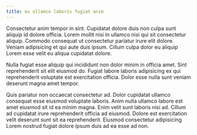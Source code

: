 ```yaml
---
title: eu ullamco laboris fugiat anim
---
```


Consectetur anim tempor in sint. Cupidatat dolore duis non culpa sunt aliquip id dolore officia. Lorem mollit nisi in ullamco nisi qui sit consectetur aliquip. Commodo consequat ut consectetur pariatur irure elit dolore. Veniam adipisicing et qui aute duis ipsum. Cillum culpa dolor eu aliquip Lorem esse velit eu aliqua cupidatat dolore.

Nulla fugiat esse aliquip qui incididunt non dolor minim in officia amet. Sint reprehenderit sit elit eiusmod do. Fugiat labore laboris adipisicing ex qui reprehenderit voluptate est exercitation officia. Dolor esse nulla sunt veniam deserunt magna amet tempor.

Quis pariatur non occaecat consectetur ad. Dolor cupidatat ullamco consequat esse eiusmod voluptate laboris. Anim nulla ullamco labore est amet eiusmod sit id ea minim magna. Enim velit sunt laboris nisi ad. Cillum ad cupidatat irure reprehenderit officia ad eiusmod. Dolore est exercitation velit deserunt sunt sit ea reprehenderit. Eiusmod consectetur adipisicing Lorem nostrud fugiat dolore ipsum duis ad ea esse ad non.